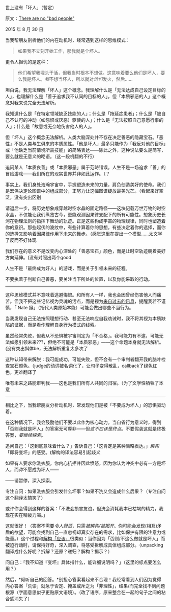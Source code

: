 世上没有「坏人」（暂定）

原文：[There are no "bad people"](https://mindingourway.com/there-are-no/)

2015 年 8 月 30 日

当我帮朋友剖析他们的内在动机时，经常遇到这样的思维模式：

> 如果我不立刻开始工作，那我就是个坏人。

更令人担忧的是这种：

> 他们希望我埋头干活，但我当时根本不想做。这意味着要么他们是坏人，要么我是坏人。*我*不想当坏人，所以就对*他们*发火，然后......

坦白说，我无法理解「坏人」这个概念。我理解什么是「无法达成自己设定目标的人」，也理解什么是「善于追求我不认同的目标的人」，但「本质邪恶的人」这个概念对我来说完全无法解析。

我知道什么是「在特定领域缺乏技能的人」；什么是「拖延症患者」；什么是「被自己不认可的冲动（如怨恨或厌恶）驱使的人」；什么是「无法按照自己意愿行事的人」；什么是「故意或无奈地伤害他人的人」。

但「坏人」这个概念无法解析。人类大脑深处并不存在决定善恶的隐藏宝石。「恶性」不是人类与生俱来的本质属性。「他是坏人」最多只能作为「我反对他的目标」或「他缺乏当前情境所需技能」的简略表达——除此之外，这种说法要么是简写，要么就是无意义的呓语。（这一段机翻的不行）

追问某人「本质良善」或「本质邪恶」属于范畴错误。人生不是一场追求「善」的冒险游戏——我们所在的现实世界并非如此运作。（？

事实上，我们身处浩瀚宇宙中，手握塑造未来的力量，肩负创造美好的使命。我们是宏伟决定论图谱中的组成部分，正努力让这幅图谱绽放最美光芒。（看起来好空泛，没有突出区别

请退后一步，将历史想象成穿越时空水晶的固定路径——这块记载万世万物的时空水晶，不仅能让我们纵览古今，更能观测因果律支配下的所有可能性。想象历史长河在物理法则的指挥下舞动的轨迹。正是这些构成宇宙的物理规律，同时也塑造着你的意识。那些起伏的波纹中，有些计算着你的思想，有些决定着你的选择，而你的选择又影响着因果律作用下未来的舞步。（感觉这里在提出一个模型……太文学了反而不好体现

我们存在的意义不是改变内心深处的「善恶宝石」颜色，而是让时空轨迹朝着美好方向延伸。(没有对照出两个good

人生不是「最终成为好人」的游戏，而是关于引领未来的征程。

不要执着于判断自己善恶，要关注当下所处的位置，以及你能采取的行动。

------

这种思维模式并不意味着逃避悔恨。和所有人一样，我也会因曾经伤害他人而痛苦。但我不把这些记忆视为灵魂的污点，而是视为[来自过去的讯息](https://mindingourway.com/staring-into-regrets/)，提醒我若不谨慎，「 Nate 猴」（指代人类原始本能）可能会做出哪些不当行为。

当我发现自己无法按照理想行动、甚至无法响应自我劝诫时，我不将其视为本质缺陷的证据，而是看作理解[自身行为模式](https://mindingourway.com/where-coulds-go/)的线索。

虽然经常失败，但我从不恐惧被宇宙判定为「不合格」。我可能力有不逮，可能无法如愿引领未来???，但绝不可能是「本质邪恶」——这个命题本身就无法解析。(没有突出斜体be，无法解析重复太多次了

这种认知带来解脱：我可能成功，可能失败，但不会有一个审判者翻开我的脑叶检查宝石颜色。（judge的动词被名词化了，让句子变得散乱，callback了绿色红色，更难翻译了

唯有未来之路能审判我——这也是我们所有人共同的归宿。（为了文学性牺牲了本意

------

相比之下，当我帮朋友分析动机时，常发现他们是被「不要成为坏人」的恐惧驱动着。

在这种情况下，我会鼓励他们不要以此作为核心动力。当自省行为意义时，得到「否则我就是坏人」的答案无可厚非——但*这不应该是终点*。不要假装这就是终极答案，*要继续探索*。

追问自己：「这到底意味着什么？」告诉自己：「这肯定是某种简略表达。」*解构*「即将变坏」的感受。(解构的译法容易引起歧义

如果有人要求你洗衣服，你内心抗拒并因此愤怒，因为你认为冲突中必有一方是坏人，而*你*不愿成为坏人——

——请暂停，深入探索。

专注自问：如果洗衣服会引发什么坏事？如果不洗又会造成什么后果？（专注自问这个翻译太搞笑了）

或许你会得到这样的答案：「不洗会损害友谊，但洗会消耗我本已枯竭的精力，我现在实在精疲力竭。」

这就很好！（答案不需要*令人舒适*，只需*被解构/被揭开*。你可能会发现(相互)矛盾的欲望，可能会找到自己一直忽视却真实存在的需求，比如保护有限的注意力或能量。）这个过程和[解构「应该」](https://mindingourway.com/should-considered-harmful/)很类似：当你因为「否则/不这么做就是坏人」而被迫行动时，请保持好奇，深入调查，将感受拆解成具体组成部分。（unpacking 翻译成什么好呢？拆解？还原？递归？解构？揭示？）

问自己：「我不知道『变坏』具体指什么，能详细说明吗？」（这里的标点要怎么用？）

然后，*倾听自己的回答。*别担心答案看起来不合理！我经常看到人们因为觉得内心答案「荒谬」就急于否定、掩盖或斥之为「非理性」，结果/而完全找不到问题根源（字面意思似乎更贴原文语境）。（改了语序，原来整合在一起的句子之间的粘合感消失了）

------